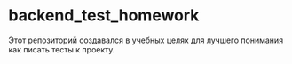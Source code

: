 # backend_test_homework
Этот репозиторий создавался в учебных целях для лучшего понимания как писать тесты к проекту.
